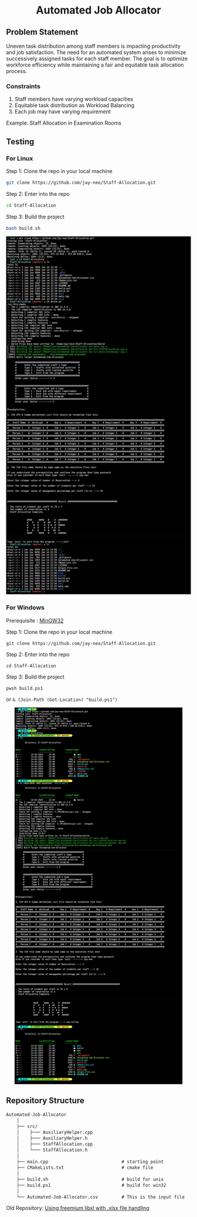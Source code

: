  <div align='center'><h1>Automated Job Allocator</h1></div>

## Problem Statement

Uneven task distribution among staff members is impacting productivity and job satisfaction. The need for an automated system arises to minimize successively assigned tasks for each staff member. The goal is to optimize workforce efficiency while maintaining a fair and equitable task allocation process.

### Constraints

1. Staff members have varying workload capacities
2. Equitable task distribution as Workload Balancing
3. Each job may have varying requirement

Example: Staff Allocation in Examination Rooms

## Testing

### For Linux

Step 1: Clone the repo in your local machine

```sh
git clone https://github.com/jay-neo/Staff-Allocation.git
```

Step 2: Enter into the repo

```sh
cd Staff-Allocation
```

Step 3: Build the project

```sh
bash build.sh
```

<div align='center'><img src="doc/unix_v1.png"/></div>

### For Windows

Prerequisite : [MinGW32](https://sourceforge.net/projects/mingw-w64/files/Toolchains%20targetting%20Win64/Personal%20Builds/mingw-builds/8.1.0/threads-win32/sjlj/x86_64-8.1.0-release-win32-sjlj-rt_v6-rev0.7z/download)

Step 1: Clone the repo in your local machine

```pwsh
git clone https://github.com/jay-neo/Staff-Allocation.git
```

Step 2: Enter into the repo

```pwsh
cd Staff-Allocation
```

Step 3: Build the project

```pwsh
pwsh build.ps1
```

or `& (Join-Path (Get-Location) "build.ps1")`

<div align='center'><img src="doc/win32_v1.png"/></div>

## Repository Structure

```
Automated-Job-Allocator
    │
    ├── src/
    │    ├─── AuxiliaryHelper.cpp
    │    ├─── AuxiliaryHelper.h
    │    ├─── StaffAllocation.cpp
    │    └─── StaffAllocation.h
    │
    ├── main.cpp                            # starting point
    ├── CMakeLists.txt                      # cmake file
    │
    ├── build.sh                            # build for unix
    ├── build.ps1                           # build for win32
    │
    └── Automated-Job-Allocator.csv         # This is the input file

```

Old Repository:
[Using freemium libxl with .xlsx file handling](https://github.com/jay-neo/Staff-Allocation-cli)
